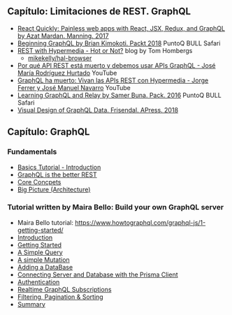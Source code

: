 ## Capítulo: Limitaciones de REST. GraphQL

* [React Quickly: Painless web apps with React, JSX, Redux, and GraphQL by Azat Mardan. Manning. 2017](https://proquest-safaribooksonline-com.accedys2.bbtk.ull.es/book/programming/javascript/9781617293344/about-this-book/kindle_split_009_html)
* [Beginning GraphQL by Brian Kimokoti.  Packt 2018](https://proquest-safaribooksonline-com.accedys2.bbtk.ull.es/book/web-development/9781789610543) PuntoQ BULL Safari
* [REST with Hypermedia - Hot or Not?](https://reflectoring.io/rest-hypermedia/) blog by Tom Hombergs
  - [mikekelly/hal-browser](https://github.com/mikekelly/hal-browser)
* [Por qué API REST está muerto y debemos usar APIs GraphQL - José María Rodríguez Hurtado](https://youtu.be/cUIhcgtMvGc) YouTube
* [GraphQL ha muerto: Vivan las APIs REST con Hypermedia - Jorge Ferrer y José Manuel Navarro](https://youtu.be/yr7Tvr9dVNY) YouTube
* [Learning GraphQL and Relay by Samer Buna. Pack. 2016](https://proquest-safaribooksonline-com.accedys2.bbtk.ull.es/9781786465757) PuntoQ BULL Safari
* [Visual Design of GraphQL Data. Frisendal. APress. 2018](https://link-springer-com.accedys2.bbtk.ull.es/content/pdf/10.1007%2F978-1-4842-3904-9.pdf)

## Capítulo: GraphQL

###  Fundamentals

* [Basics Tutorial - Introduction](https://www.howtographql.com/basics/0-introduction/)
* [GraphQL is the better REST](https://www.howtographql.com/basics/1-graphql-is-the-better-rest/)
* [Core Concpets](https://www.howtographql.com/basics/2-core-concepts/)
* [Big Picture (Architecture)](https://www.howtographql.com/basics/3-big-picture/)

### Tutorial written by Maira Bello: Build your own GraphQL server

* Maira Bello tutorial: <https://www.howtographql.com/graphql-js/1-getting-started/>
* [Introduction](https://www.howtographql.com/graphql-js/0-introduction/)
* [Getting Started](https://www.howtographql.com/graphql-js/1-getting-started/)
* [A Simple Query](https://www.howtographql.com/graphql-js/2-a-simple-query/)
* [A simple Mutation](https://www.howtographql.com/graphql-js/3-a-simple-mutation/)
* [Adding a DataBase](https://www.howtographql.com/graphql-js/4-adding-a-database/)
* [Connecting Server and Database with the Prisma Client](https://www.howtographql.com/graphql-js/5-connecting-server-and-database/)
* [Authentication](https://www.howtographql.com/graphql-js/6-authentication/)
* [Realtime GraphQL Subscriptions](https://www.howtographql.com/graphql-js/7-subscriptions/)
* [Filtering, Pagination & Sorting](https://www.howtographql.com/graphql-js/8-filtering-pagination-and-sorting/)
* [Summary](https://www.howtographql.com/graphql-js/9-summary/)

